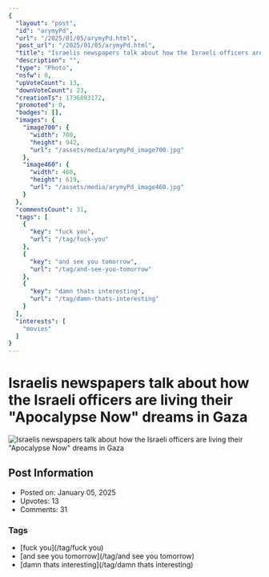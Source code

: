 ```yaml
---
{
  "layout": "post",
  "id": "arymyPd",
  "url": "/2025/01/05/arymyPd.html",
  "post_url": "/2025/01/05/arymyPd.html",
  "title": "Israelis newspapers talk about how the Israeli officers are living their \"Apocalypse Now\" dreams in Gaza",
  "description": "",
  "type": "Photo",
  "nsfw": 0,
  "upVoteCount": 13,
  "downVoteCount": 23,
  "creationTs": 1736093172,
  "promoted": 0,
  "badges": [],
  "images": {
    "image700": {
      "width": 700,
      "height": 942,
      "url": "/assets/media/arymyPd_image700.jpg"
    },
    "image460": {
      "width": 460,
      "height": 619,
      "url": "/assets/media/arymyPd_image460.jpg"
    }
  },
  "commentsCount": 31,
  "tags": [
    {
      "key": "fuck you",
      "url": "/tag/fuck-you"
    },
    {
      "key": "and see you tomorrow",
      "url": "/tag/and-see-you-tomorrow"
    },
    {
      "key": "damn thats interesting",
      "url": "/tag/damn-thats-interesting"
    }
  ],
  "interests": [
    "movies"
  ]
}
---
```


# Israelis newspapers talk about how the Israeli officers are living their "Apocalypse Now" dreams in Gaza

![Israelis newspapers talk about how the Israeli officers are living their "Apocalypse Now" dreams in Gaza](/assets/media/arymyPd_image700.jpg)

## Post Information

- Posted on: January 05, 2025
- Upvotes: 13
- Comments: 31

### Tags

- [fuck you](/tag/fuck you)
- [and see you tomorrow](/tag/and see you tomorrow)
- [damn thats interesting](/tag/damn thats interesting)
